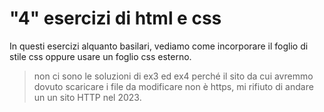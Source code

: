 # "4" esercizi di html e css

In questi esercizi alquanto basilari, vediamo come incorporare il foglio di stile css oppure usare un foglio css esterno.

> non ci sono le soluzioni di ex3 ed ex4 perché il sito da cui avremmo dovuto scaricare  i file da modificare non è https, mi rifiuto di andare un un sito HTTP nel 2023.
